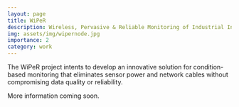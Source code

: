 ```yaml
---
layout: page
title: WiPeR
description: Wireless, Pervasive & Reliable Monitoring of Industrial Internet of Things Systems
img: assets/img/wipernode.jpg
importance: 2
category: work
---
```


The WiPeR project intents to develop an innovative solution for condition-based monitoring that eliminates sensor power and network cables without compromising data quality or reliability.

More information coming soon.
